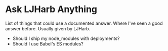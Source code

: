 # Ask LJHarb Anything
List of things that could use a documented answer. Where I've seen a good answer before. Usually given by LJHarb.
* Should I ship my node_modules with deployments?
* Should I use Babel's ES modules?
